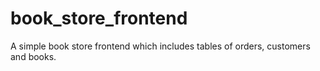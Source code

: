 # book_store_frontend
A simple book store frontend which includes tables of orders, customers and books.
